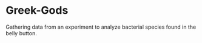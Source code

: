 # Greek-Gods
Gathering data from an experiment to analyze bacterial species found in the belly button.
